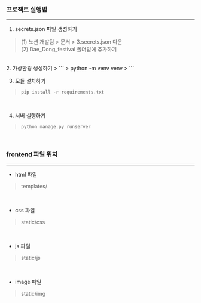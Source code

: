 ### 프로젝트 실행법
-------
1. secrets.json 파일 생성하기
> (1) 노션 개발팀 > 문서 > 3.secrets.json 다운<br>
> (2) Dae_Dong_festival 폴더밑에 추가하기
<br>
2. 가상환경 생성하기
> ```
> python -m venv venv
> ```
<br>

3. 모듈 설치하기
> ```
> pip install -r requirements.txt
> ```
<br>

4. 서버 실행하기
> ```
> python manage.py runserver
> ```
<br>

### frontend 파일 위치
------
* html 파일
> templates/
<br>

* css 파일
> static/css
<br>

* js 파일
> static/js
<br>

* image 파일
> static/img
<br>


